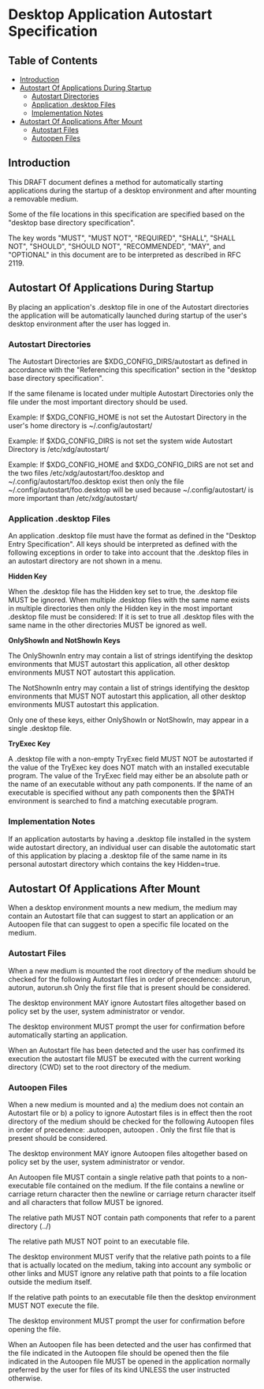 
# Desktop Application Autostart Specification

## Table of Contents

  * [Introduction](#introduction)
  * [Autostart Of Applications During Startup](#autostart-of-applications-during-startup)
    - [Autostart Directories](#autostart-directories)
    - [Application .desktop Files](#application-desktop-files)
    - [Implementation Notes](#implementation-notes)
  * [Autostart Of Applications After Mount](#autostart-of-applications-after-mount)
    - [Autostart Files](#autostart-files)
    - [Autoopen Files](#autoopen-files)

## Introduction

This DRAFT document defines a method for automatically starting applications
during the startup of a desktop environment and after mounting a removable medium.

Some of the file locations in this specification are specified based on the
"desktop base directory specification".

The key words "MUST", "MUST NOT", "REQUIRED", "SHALL", "SHALL NOT", "SHOULD",
"SHOULD NOT", "RECOMMENDED", "MAY", and "OPTIONAL" in this document are to be
interpreted as described in RFC 2119.

## Autostart Of Applications During Startup

By placing an application's .desktop file in one of the Autostart directories
the application will be automatically launched during startup of the user's
desktop environment after the user has logged in.

### Autostart Directories

The Autostart Directories are $XDG_CONFIG_DIRS/autostart as defined in accordance
with the "Referencing this specification" section in the
"desktop base directory specification".

If the same filename is located under multiple Autostart Directories only
the file under the most important directory should be used.

Example: If $XDG_CONFIG_HOME is not set the Autostart Directory
in the user's home directory is ~/.config/autostart/

Example: If $XDG_CONFIG_DIRS is not set the system wide Autostart Directory
is /etc/xdg/autostart/

Example: If $XDG_CONFIG_HOME and $XDG_CONFIG_DIRS are not set and the two files
/etc/xdg/autostart/foo.desktop and ~/.config/autostart/foo.desktop exist then
only the file ~/.config/autostart/foo.desktop will be used because
~/.config/autostart/ is more important than /etc/xdg/autostart/

### Application .desktop Files
An application .desktop file must have the format as defined in the
"Desktop Entry Specification".
All keys should be interpreted as defined with the following exceptions
in order to take into account that the .desktop files in an
autostart directory are not shown in a menu.

**Hidden Key**

When the .desktop file has the Hidden key set to true,
the .desktop file MUST be ignored.
When multiple .desktop files with the same name exists in multiple directories
then only the Hidden key in the most important .desktop file must be considered:
If it is set to true all .desktop files with the same name in the other
directories MUST be ignored as well.

**OnlyShowIn and NotShowIn Keys**

The OnlyShownIn entry may contain a list of strings identifying the desktop
environments that MUST autostart this application, all other desktop
environments MUST NOT autostart this application.

The NotShownIn entry may contain a list of strings identifying the desktop
environments that MUST NOT autostart this application, all other desktop
environments MUST autostart this application.

Only one of these keys, either OnlyShowIn or NotShowIn,
may appear in a single .desktop file.

**TryExec Key**

A .desktop file with a non-empty TryExec field MUST NOT be autostarted
if the value of the TryExec key does NOT match with an installed
executable program.
The value of the TryExec field may either be an absolute path or
the name of an executable without any path components.
If the name of an executable is specified without any path components
then the $PATH environment is searched to find a matching executable program.

### Implementation Notes
If an application autostarts by having a .desktop file
installed in the system wide autostart directory,
an individual user can disable the autotomatic start of this application
by placing a .desktop file of the same name in its personal
autostart directory which contains the key Hidden=true.

## Autostart Of Applications After Mount

When a desktop environment mounts a new medium, the medium may contain
an Autostart file that can suggest to start an application or an Autoopen
file that can suggest to open a specific file located on the medium.

### Autostart Files

When a new medium is mounted the root directory of the medium should
be checked for the following Autostart files in order of precendence:
.autorun, autorun, autorun.sh Only the first file that is present should be considered.

The desktop environment MAY ignore Autostart files altogether based on
policy set by the user, system administrator or vendor.

The desktop environment MUST prompt the user for confirmation before
automatically starting an application.

When an Autostart file has been detected and the user has confirmed
its execution the autostart file MUST be executed with the current
working directory (CWD) set to the root directory of the medium.

### Autoopen Files

When a new medium is mounted and 
a) the medium does not contain an Autostart file or 
b) a policy to ignore Autostart files is in effect
then the root directory of the medium should be checked for
the following Autoopen files in order of precedence:
.autoopen, autoopen .
Only the first file that is present should be considered.

The desktop environment MAY ignore Autoopen files altogether based on
policy set by the user, system administrator or vendor.

An Autoopen file MUST contain a single relative path that points to
a non-executable file contained on the medium.
If the file contains a newline or carriage return character
then the newline or carriage return character itself and all
characters that follow MUST be ignored.

The relative path MUST NOT contain path components that
refer to a parent directory (../)

The relative path MUST NOT point to an executable file.

The desktop environment MUST verify that the relative path points to
a file that is actually located on the medium, taking into account
any symbolic or other links and MUST ignore any relative path that
points to a file location outside the medium itself.

If the relative path points to an executable file then
the desktop environment MUST NOT execute the file.

The desktop environment MUST prompt the user
for confirmation before opening the file.

When an Autoopen file has been detected and the user has confirmed
that the file indicated in the Autoopen file should be opened
then the file indicated in the Autoopen file MUST be opened
in the application normally preferred by the user for files
of its kind UNLESS the user instructed otherwise.
